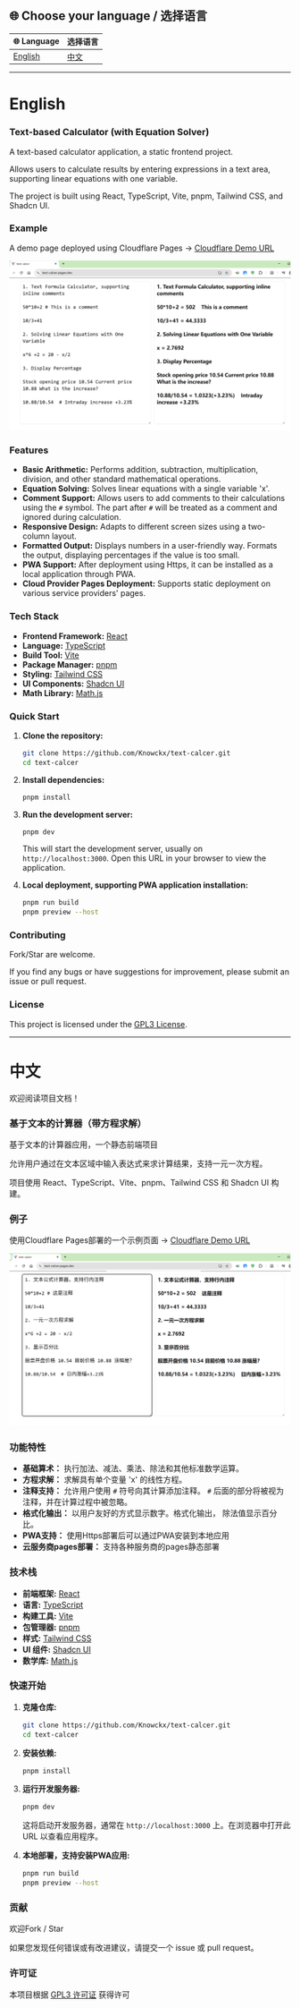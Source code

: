 ## 🌐 Choose your language / 选择语言

| 🌐 Language | 选择语言 |
|--------------|----------|
| [English](#english) | [中文](#中文) |

---

# English

### Text-based Calculator (with Equation Solver)

A text-based calculator application, a static frontend project.

Allows users to calculate results by entering expressions in a text area, supporting linear equations with one variable.

The project is built using React, TypeScript, Vite, pnpm, Tailwind CSS, and Shadcn UI.

### Example

A demo page deployed using Cloudflare Pages -> [Cloudflare Demo URL](https://text-calcer.pages.dev/)

![desc](images/demo-en.png)


### Features

*   **Basic Arithmetic:** Performs addition, subtraction, multiplication, division, and other standard mathematical operations.
*   **Equation Solving:** Solves linear equations with a single variable 'x'.
*   **Comment Support:** Allows users to add comments to their calculations using the `#` symbol.  The part after `#` will be treated as a comment and ignored during calculation.
*   **Responsive Design:** Adapts to different screen sizes using a two-column layout.
*   **Formatted Output:** Displays numbers in a user-friendly way. Formats the output, displaying percentages if the value is too small.
*   **PWA Support:**  After deployment using Https, it can be installed as a local application through PWA.
*   **Cloud Provider Pages Deployment:** Supports static deployment on various service providers' pages.

### Tech Stack

*   **Frontend Framework:** [React](https://react.dev/)
*   **Language:** [TypeScript](https://www.typescriptlang.org/)
*   **Build Tool:** [Vite](https://vitejs.dev/)
*   **Package Manager:** [pnpm](https://pnpm.io/)
*   **Styling:** [Tailwind CSS](https://tailwindcss.com/)
*   **UI Components:** [Shadcn UI](https://ui.shadcn.com/)
*   **Math Library:** [Math.js](https://mathjs.org/)

### Quick Start

1.  **Clone the repository:**

    ```bash
    git clone https://github.com/Knowckx/text-calcer.git
    cd text-calcer
    ```

2.  **Install dependencies:**

    ```bash
    pnpm install
    ```

3.  **Run the development server:**

    ```bash
    pnpm dev
    ```

    This will start the development server, usually on `http://localhost:3000`. Open this URL in your browser to view the application.

4.  **Local deployment, supporting PWA application installation:**

    ```bash
    pnpm run build
    pnpm preview --host
    ```

### Contributing

Fork/Star are welcome.

If you find any bugs or have suggestions for improvement, please submit an issue or pull request.

### License

This project is licensed under the [GPL3 License](LICENSE).

---


# 中文
欢迎阅读项目文档！

### 基于文本的计算器（带方程求解）

基于文本的计算器应用，一个静态前端项目

允许用户通过在文本区域中输入表达式来求计算结果，支持一元一次方程。

项目使用 React、TypeScript、Vite、pnpm、Tailwind CSS 和 Shadcn UI 构建。

### 例子

使用Cloudflare Pages部署的一个示例页面 -> [Cloudflare Demo URL](https://text-calcer.pages.dev/)

![desc](images/demo-cn.png)

### 功能特性

*   **基础算术：** 执行加法、减法、乘法、除法和其他标准数学运算。
*   **方程求解：** 求解具有单个变量 'x' 的线性方程。
*   **注释支持：** 允许用户使用 `#` 符号向其计算添加注释。 `#` 后面的部分将被视为注释，并在计算过程中被忽略。
*   **格式化输出：** 以用户友好的方式显示数字。格式化输出， 除法值显示百分比。
*   **PWA支持：** 使用Https部署后可以通过PWA安装到本地应用
*   **云服务商pages部署：** 支持各种服务商的pages静态部署


### 技术栈

*   **前端框架:** [React](https://react.dev/)
*   **语言:** [TypeScript](https://www.typescriptlang.org/)
*   **构建工具:** [Vite](https://vitejs.dev/)
*   **包管理器:** [pnpm](https://pnpm.io/)
*   **样式:** [Tailwind CSS](https://tailwindcss.com/)
*   **UI 组件:** [Shadcn UI](https://ui.shadcn.com/)
*   **数学库:** [Math.js](https://mathjs.org/)

### 快速开始

1.  **克隆仓库:**

    ```bash
    git clone https://github.com/Knowckx/text-calcer.git
    cd text-calcer
    ```

2.  **安装依赖:**

    ```bash
    pnpm install
    ```

3.  **运行开发服务器:**

    ```bash
    pnpm dev
    ```

    这将启动开发服务器，通常在 `http://localhost:3000` 上。在浏览器中打开此 URL 以查看应用程序。

4.  **本地部署，支持安装PWA应用:**

    ```bash
    pnpm run build
    pnpm preview --host
    ```




### 贡献

欢迎Fork / Star

如果您发现任何错误或有改进建议，请提交一个 issue 或 pull request。

### 许可证

本项目根据 [GPL3 许可证](LICENSE) 获得许可
